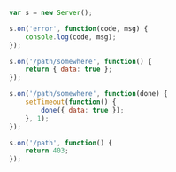 

```javascript
var s = new Server();

s.on('error', function(code, msg) {
    console.log(code, msg);
});
```

```javascript
s.on('/path/somewhere', function() {
    return { data: true };
});
```

```javascript
s.on('/path/somewhere', function(done) {
    setTimeout(function() {
        done({ data: true });
    }, 1);
});
```

```javascript
s.on('/path', function() {
    return 403;
});
```